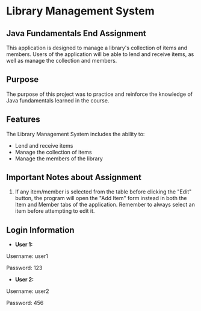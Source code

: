# Library Management System
## Java Fundamentals End Assignment

This application is designed to manage a library's collection of items and members. Users of the application will be able to lend and receive items, as well as manage the collection and members.

## Purpose
The purpose of this project was to practice and reinforce the knowledge of Java fundamentals learned in the course.

## Features
The Library Management System includes the ability to:

- Lend and receive items
- Manage the collection of items
- Manage the members of the library

## Important Notes about Assignment

1. If any item/member is selected from the table before clicking the "Edit" button, the program will open the "Add Item" form instead in both the Item and Member tabs of the application. Remember to always select an item before attempting to edit it.


## Login Information

- **User 1:** 

Username: user1

Password: 123

- **User 2:**

Username: user2

Password: 456



